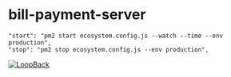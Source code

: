 # bill-payment-server

    "start": "pm2 start ecosystem.config.js --watch --time --env production",
    "stop": "pm2 stop ecosystem.config.js --env production",

[![LoopBack](https://github.com/strongloop/loopback-next/raw/master/docs/site/imgs/branding/Powered-by-LoopBack-Badge-(blue)-@2x.png)](http://loopback.io/)
